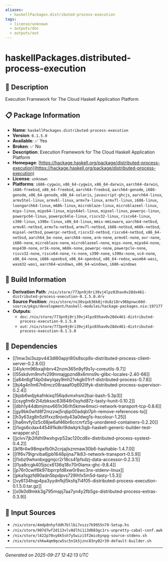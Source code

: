 ```yaml
---
aliases:
  - haskellPackages.distributed-process-execution
tags:
  - license/unknown
  - outputs/doc
  - outputs/out
---
```


# haskellPackages.distributed-process-execution

## 📝 Description

Execution Framework for The Cloud Haskell Application Platform

## 📋 Package Information

- **Name**: `haskellPackages.distributed-process-execution`
- **Version**: `0.1.5.0`
- **Available**: ✅ Yes
- **Broken**: ✅ No
- **Description**: Execution Framework for The Cloud Haskell Application Platform
- **Homepage**: [https://hackage.haskell.org/package/distributed-process-execution](https://hackage.haskell.org/package/distributed-process-execution)
- **License**: `unknown`
- **Platforms**: `i686-cygwin`, `x86_64-cygwin`, `x86_64-darwin`, `aarch64-darwin`, `i686-freebsd`, `x86_64-freebsd`, `aarch64-freebsd`, `aarch64-genode`, `i686-genode`, `x86_64-genode`, `x86_64-solaris`, `javascript-ghcjs`, `aarch64-linux`, `armv5tel-linux`, `armv6l-linux`, `armv7a-linux`, `armv7l-linux`, `i686-linux`, `loongarch64-linux`, `m68k-linux`, `microblaze-linux`, `microblazeel-linux`, `mips-linux`, `mips64-linux`, `mips64el-linux`, `mipsel-linux`, `powerpc-linux`, `powerpc64-linux`, `powerpc64le-linux`, `riscv32-linux`, `riscv64-linux`, `s390-linux`, `s390x-linux`, `x86_64-linux`, `mmix-mmixware`, `aarch64-netbsd`, `armv6l-netbsd`, `armv7a-netbsd`, `armv7l-netbsd`, `i686-netbsd`, `m68k-netbsd`, `mipsel-netbsd`, `powerpc-netbsd`, `riscv32-netbsd`, `riscv64-netbsd`, `x86_64-netbsd`, `aarch64_be-none`, `aarch64-none`, `arm-none`, `armv6l-none`, `avr-none`, `i686-none`, `microblaze-none`, `microblazeel-none`, `mips-none`, `mips64-none`, `msp430-none`, `or1k-none`, `m68k-none`, `powerpc-none`, `powerpcle-none`, `riscv32-none`, `riscv64-none`, `rx-none`, `s390-none`, `s390x-none`, `vc4-none`, `x86_64-none`, `i686-openbsd`, `x86_64-openbsd`, `x86_64-redox`, `wasm64-wasi`, `wasm32-wasi`, `aarch64-windows`, `x86_64-windows`, `i686-windows`

## 🔧 Build Information

- **Derivation Path**: `/nix/store/773pn9j0ri39vj4lpz03hav0v28dx461-distributed-process-execution-0.1.5.0.drv`
- **Source Position**: `/nix/store/ns30sqxb36k8jrds8z18rv96bpnwc60d-source/pkgs/development/haskell-modules/hackage-packages.nix:197177`
- **Outputs**:
  - `doc`:  `/nix/store/773pn9j0ri39vj4lpz03hav0v28dx461-distributed-process-execution-0.1.5.0`
  - `out`:  `/nix/store/773pn9j0ri39vj4lpz03hav0v28dx461-distributed-process-execution-0.1.5.0`

## 🔗 Dependencies

- [[1mw3si3szpv443dl60apjri80s8scp8x-distributed-process-client-server-0.2.8.0]]
- [[4lykrm96bxajhbrv42nzm365n9yf9s1y-coreutils-9.7]]
- [[55skdvm9nvfv299nmajgpznd8x6mns9s-glibc-locales-2.40-66]]
- [[a84n6gf14p0dwylqay9mh21vkgb01rrf-distributed-process-0.7.8]]
- [[bj4g4n1m67n6mcz08raaaf0q692llfyk-distributed-process-supervisor-0.2.4]]
- [[bjsb6wdjykafnkixq156qdvmxhsm2bai-bash-5.3p3]]
- [[csygfm6r2l4zbksxc63l846r0syhd87z-tasty-hunit-0.10.2]]
- [[dbh1y44dbmjmsv661n36rlh5kmw4mxci-network-transport-tcp-0.8.6]]
- [[gy9bk0wfd8f2mzzwj5rqbp00adqbl7ph-remove-references-to]]
- [[h3y63zg8n5zllfxxz8njvdy43a0dwg1s-hscolour-1.25]]
- [[ha6nvfy0z5c68jw6af46br6crcnrfz5g-unordered-containers-0.2.20]]
- [[i1xgs6cdax445491kdkrl9dwkjrk3qjb-haskell-generic-builder-test-wrapper.sh]]
- [[jclvv7jb2ifdhl9wxhgvp52ac120cd8x-distributed-process-systest-0.4.2]]
- [[kf8r4w98mpxfb0h2cnjajlsznmaw30b6-hashable-1.4.7.0]]
- [[l1f6v79igrviba6jpb1648pijna71k63-network-transport-0.5.9]]
- [[l1xbz9whxnbxggmjcr2r18cs41pfsdzj-data-accessor-0.2.3.1]]
- [[l1ya8rcgk405jscx6136q18v70r0lamx-ghc-9.8.4]]
- [[p76r0cwlf6k97ibprrpfd8xw0r8wc3nx-stdenv-linux]]
- [[pka1sgzfd90adn5bpdpvs729lhfx5m5d-tasty-1.5.3]]
- [[vy6134hqp4pa3yydnfkjl5ksfq7i4f05-distributed-process-execution-0.1.5.0.tar.gz]]
- [[x0k0d9mkk3g795mspj7aa7yn4y2fb5gs-distributed-process-extras-0.3.9]]

## 📁 Input Sources

- `/nix/store/4mdp8nhyfddh7bllbi7xszz7k9955n79-Setup.hs`
- `/nix/store/907d7wf2d113vlv8dlhi1i3d683gc1rs-unpretty-cabal-conf.awk`
- `/nix/store/l622p70vy8k5sh7y5wizi5f2mic6ynpg-source-stdenv.sh`
- `/nix/store/shkw4qm9qcw5sc5n1k5jznc83ny02r39-default-builder.sh`

---
*Generated on 2025-09-27 12:42:13 UTC*
